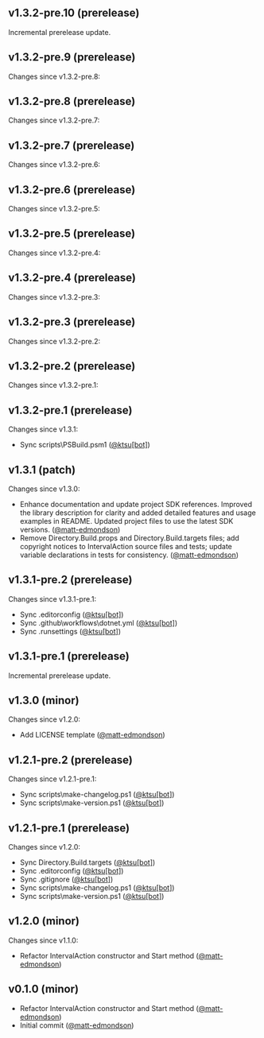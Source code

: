 ## v1.3.2-pre.10 (prerelease)

Incremental prerelease update.
## v1.3.2-pre.9 (prerelease)

Changes since v1.3.2-pre.8:
## v1.3.2-pre.8 (prerelease)

Changes since v1.3.2-pre.7:
## v1.3.2-pre.7 (prerelease)

Changes since v1.3.2-pre.6:
## v1.3.2-pre.6 (prerelease)

Changes since v1.3.2-pre.5:
## v1.3.2-pre.5 (prerelease)

Changes since v1.3.2-pre.4:
## v1.3.2-pre.4 (prerelease)

Changes since v1.3.2-pre.3:
## v1.3.2-pre.3 (prerelease)

Changes since v1.3.2-pre.2:
## v1.3.2-pre.2 (prerelease)

Changes since v1.3.2-pre.1:
## v1.3.2-pre.1 (prerelease)

Changes since v1.3.1:

- Sync scripts\PSBuild.psm1 ([@ktsu[bot]](https://github.com/ktsu[bot]))
## v1.3.1 (patch)

Changes since v1.3.0:

- Enhance documentation and update project SDK references. Improved the library description for clarity and added detailed features and usage examples in README. Updated project files to use the latest SDK versions. ([@matt-edmondson](https://github.com/matt-edmondson))
- Remove Directory.Build.props and Directory.Build.targets files; add copyright notices to IntervalAction source files and tests; update variable declarations in tests for consistency. ([@matt-edmondson](https://github.com/matt-edmondson))
## v1.3.1-pre.2 (prerelease)

Changes since v1.3.1-pre.1:

- Sync .editorconfig ([@ktsu[bot]](https://github.com/ktsu[bot]))
- Sync .github\workflows\dotnet.yml ([@ktsu[bot]](https://github.com/ktsu[bot]))
- Sync .runsettings ([@ktsu[bot]](https://github.com/ktsu[bot]))
## v1.3.1-pre.1 (prerelease)

Incremental prerelease update.
## v1.3.0 (minor)

Changes since v1.2.0:

- Add LICENSE template ([@matt-edmondson](https://github.com/matt-edmondson))
## v1.2.1-pre.2 (prerelease)

Changes since v1.2.1-pre.1:

- Sync scripts\make-changelog.ps1 ([@ktsu[bot]](https://github.com/ktsu[bot]))
- Sync scripts\make-version.ps1 ([@ktsu[bot]](https://github.com/ktsu[bot]))
## v1.2.1-pre.1 (prerelease)

Changes since v1.2.0:

- Sync Directory.Build.targets ([@ktsu[bot]](https://github.com/ktsu[bot]))
- Sync .editorconfig ([@ktsu[bot]](https://github.com/ktsu[bot]))
- Sync .gitignore ([@ktsu[bot]](https://github.com/ktsu[bot]))
- Sync scripts\make-changelog.ps1 ([@ktsu[bot]](https://github.com/ktsu[bot]))
- Sync scripts\make-version.ps1 ([@ktsu[bot]](https://github.com/ktsu[bot]))
## v1.2.0 (minor)

Changes since v1.1.0:

- Refactor IntervalAction constructor and Start method ([@matt-edmondson](https://github.com/matt-edmondson))

## v0.1.0 (minor)

- Refactor IntervalAction constructor and Start method ([@matt-edmondson](https://github.com/matt-edmondson))
- Initial commit ([@matt-edmondson](https://github.com/matt-edmondson))
